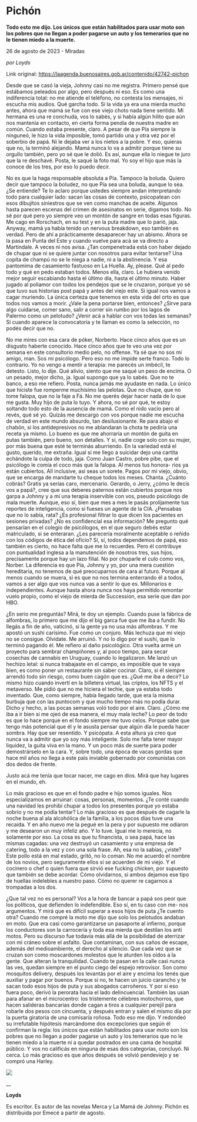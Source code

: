# Pichón

**Todo esto me dijo. Los únicos que están habilitados para usar moto son los pobres que no llegan a poder pagarse un auto y los temerarios que no le tienen miedo a la muerte.**

26 de agosto de 2023 - Miradas

_por Loyds_

Link original: https://laagenda.buenosaires.gob.ar/contenido/42742-pichon



Desde que se casó la vieja, Johnny casi no me registra. Primero pensé que estábamos peleados por algo, pero después ni eso. Es como una indiferencia total: no me atiende el teléfono, no contesta los mensajes, ni escucha mis audios. Qué garcha todo. Si la vida ya era una mierda mucho antes, ahora que mamá se fue con ese viejo choto nada tiene sentido. Mi hermana es una re conchuda, vos lo sabés, y si había algún hilito que aún nos mantenía en contacto, en cierta forma pendía de nuestra madre en común. Cuando estaba presente, claro. A pesar de que Pía siempre la ninguneó, le hizo la vida imposible, tomó partido una y otra vez por el soberbio de papá. Ni le dejaba ver a los nietos a la pobre. Y eso, quieras que no, la terminó alejando. Mamá nunca lo va a admitir porque tiene su orgullo también, pero yo sé que le dolió. Es así, aunque ella lo niegue te juro que la re deschavé. Posta, le saqué la foto mal. Yo soy el hijo que más la conoce de los tres, por eso lo puedo decir.




No es que la haga responsable absoluta a Pía. Tampoco la boluda. Quiero decir que tampoco la boludez, no que Pía sea una boluda, aunque lo sea. ¿Se entiende? Te lo aclaro porque ustedes siempre andan interpretando todo para cualquier lado: sacan las cosas de contexto, psicopatean con esos dibujitos siniestros que se ven como manchas de aceite. Algunos hasta parecen escenas del crimen de asesinatos en serie, digamos todo. No sé por qué pero yo siempre veo un montón de sangre en todas esas figuras. Me cago en Rorschach, en su test y en la puta madre que lo parió, jaja. Anyway, mamá ya había tenido un nervous breakdown, eso también es verdad. Pero de ahí a prácticamente desaparecer hay un abismo. Ahora se la pasa en Punta del Este y cuando vuelve para acá se va directo a Martindale. A veces ni nos avisa. ¿Tan compenetrada está con haber dejado de chupar que ni se quiere juntar con nosotros para evitar tentarse? Una copita de champú no se le niega a nadie, ni a la abstinencia. Y esa pantomima de casamiento fastuoso en La Huella. Ay, please. Qué al pedo todo y qué en pedo estaban todos. Menos ella, claro. Le hubiera venido mejor seguir escabiando hasta el último día, hasta el último minuto. Haber jugado al poliamor con todos los pendejos que se le cruzaron, porque yo sé que tuvo sus historias post papá y antes del viejo este. Si igual nos vamos a cagar muriendo. La única certeza que tenemos en esta vida del orto es que todos nos vamos a morir. ¿Vale la pena portarse bien, entonces? ¿Sirve para algo cuidarse, comer sano, salir a correr sin rumbo por los lagos de Palermo como un pelotudo? ¿Venir acá a hablar con vos todas las semanas? Si cuando aparece la convocatoria y te llaman es como la selección, no podés decir que no.




No me mires con esa cara de póker, Norberto. Hace cinco años que es un disgusto haberte conocido. Hace cinco años que te veo una vez por semana en este consultorio medio pelo, no offense. Ya sé que no sos mi amigo, man. Sos mi psicólogo. Pero eso no me impide serte franco. Todo lo contrario. Yo no vengo a mentir a terapia: me parecés un imbécil, te detesto. Listo, lo dije. Qué alivio, siento que me saqué un peso de encima. O un pesado, mejor dicho, ja. Igual supongo que ya lo sabés. Que no te banco, a eso me refiero. Posta, nunca jamás me ayudaste en nada. Lo único que hiciste fue romperme muchísimo las pelotas. Que no chupe, que no tome falopa, que no la faje a Fá. No me querés dejar hacer nada de lo que me gusta. Muy hijo de puta lo tuyo. Y ahora, no sé por qué, te estoy soltando todo esto de la ausencia de mamá. Como el nido vacío pero al revés, qué sé yo. Quizás me descargo con vos porque nadie me escucha de verdad en este mundo absurdo, tan desilusionante. Re para abajo el chabón, si los antidepresivos no me ablandaran la chota te pediría una receta ya mismo. Lo bueno es que me ahorraría un montón de guita en putas también, pero bueno, son detalles. Y sí, nadie coge solo con su mujer, por más buena que esté te terminás aburriendo. En la variedad está el gusto, querido, me extraña. Igual si me llego a suicidar dejo una cartita echándote la culpa de todo, jaja. Como Juan Castro, pobre pibe, que el psicólogo le comía el coco más que la falopa. Al menos tus honora- rios ya están cubiertos. All inclusive, así seas un sorete. Pagos por mi viejo, obvio, que se encarga de mandarte tu cheque todos los meses. Chanta. ¿Cuánto cobrás? Gratis ya serías caro, mercenario. Gerardo, o Jerry, ¿cómo le decís vos a papá?, cree que sus deberes paternos están cubiertos porque nos garpa a Johnny y a mí una terapia inservible con vos, pseudo psicólogo de mala muerte. Aunque, eso sí, bien que mes a mes le pasás prolijamente tus reportes de inteligencia, como si fueses un agente de la CIA. ¿Pensabas que no lo sabía, rata? ¿Es profesional filtrar lo que dicen los pacientes en sesiones privadas? ¿No es confidencial esa información? Me pregunto qué pensarían en el colegio de psicólogos, en el que seguro debés estar matriculado, si se enteraran. ¿Les parecería moralmente aceptable o reñido con los códigos de ética del oficio? Sí, sí, todos dependemos de papá, eso también es cierto, no hace falta que me lo recuerdes. Pero él contribuye con puntualidad inglesa a la manutención de nosotros tres, sus hijos, precisamente porque hay un lazo filial. No por chuparle el culo como vos, Norber. La diferencia es que Pía, Johnny y yo, por una mera cuestión hereditaria, no tenemos de qué preocuparnos de cara al futuro. Porque al menos cuando se muera, si es que no nos termina enterrando él a todos, vamos a ser algo que vos nunca vas a sentir lo que es. Millonarios e independientes. Aunque hasta ahora nunca nos haya permitido remontar vuelo propio, como el viejo de mierda de Succession, esa serie que dan por HBO.




¿En serio me preguntás? Mirá, te doy un ejemplo. Cuando puse la fábrica de alfombras, lo primero que me dijo el big garca fue que me iba a fundir. No llegás a fin de año, vaticinó, si la gente ya no usa más alfombras. Y me apostó un sushi carísimo. Fue como un conjuro. Más lechuza que mi viejo no se consigue. Olvidate. Me arruinó. Y no lo digo por el sushi, que lo terminó pagando él. Me refiero al daño psicológico. Otra vuelta armé un proyecto para sembrar champiñones y, al poco tiempo, para secar cosechas de cannabis en Uruguay, cuando lo legalizaron. Me lanzó un hechizo letal: si nunca trabajaste en el campo, es imposible que te vaya bien, es como poner un restaurante sin saber cocinar. Claro, si él siempre arrendó todo sin riesgo, como buen cagón que es. ¿Qué me iba a decir? Lo mismo hizo cuando invertí en la billetera virtual, las criptos, los NFTS y el metaverso. Me pidió que no me hiciera el techie, que ya estaba todo inventado. Que, como siempre, había llegado tarde, que era la misma burbuja que con las puntocom y que mucho tiempo más no podía durar. Dicho y hecho, a las pocas semanas voló todo por el aire. Claro. ¿Cómo me iba a ir bien si me ojeó de esa manera, el muy mala leche? Lo peor de todo es que lo hace porque en el fondo siempre me tuvo celos. Porque sabe que tengo más potencial que él y le asusta pensar que algún día le pueda hacer sombra. Hay que ser resentido. Y psicópata. A esta altura ya creo que nunca va a admitir que yo soy más inteligente. Solo me falta tener mayor liquidez, la guita viva en la mano. Y un poco más de suerte para poder demostrárselo en la cara. Y, sobre todo, una época de vacas gordas que hace mil años no llega a este país inviable gobernado por comunistas con dos dedos de frente.




Justo acá me tenía que tocar nacer, me cago en dios. Mirá que hay lugares en el mundo, eh.




Lo más gracioso es que en el fondo padre e hijo somos iguales. Nos especializamos en arruinar: cosas, personas, momentos. ¿Te conté cuando una navidad les prohibí chupar a todos los presentes porque yo estaba sobrio y no me podía tentar? Lo más gracioso es que después de cagarle la noche buena al ala alcohólica de la familia, a los pocos días tuve una recaída. Y en año nuevo me la pegué en la pera y por supuesto me odiaron y me desearon un muy infeliz año. Y lo tuve. Igual me lo merecía, no solamente por eso. La cosa es que tu financista, o sea papá, hace las mismas cagadas: una vez destruyó un casamiento y una empresa de catering, todo a la vez y con una sola frase. Ah, esa no la sabías, ¿viste? Este pollo está en mal estado, gritó, no lo coman. No me acuerdo el nombre de los novios, pero seguramente ellos sí se acuerden de mi viejo. Y el cocinero o chef o quien fuera que sirvió ese fucking chicken, por supuesto que también se debe acordar. Cómo olvidarnos, si ambos dejamos ese tipo de huellas indelebles a nuestro paso. Cómo no querer re cagarnos a trompadas a los dos.




¿Que tal vez no es personal? Vos a la hora de bancar a papá sos peor que los políticos, que defienden lo indefendible. Eso sí, en tu caso con me- nos argumentos. Y mirá que es difícil superar a esos hijos de puta ¿Te cuento otra? Cuando me compré la moto me dijo que solo los pelotudos andaban en moto. Que era casi como garantizarse un pasaporte al infierno, porque los conductores son la carrocería y toda esa mierda que destilan los anti motos. Pero su discurso fue todavía más allá de la posibilidad de aterrizar con mi cráneo sobre el asfalto. Que contaminan, con sus caños de escape, además del medioambiente, el derecho al silencio. Que cada vez que se cruzan son como moscardones molestos que le aturden los oídos a la gente. Que alteran la tranquilidad. Cuando te pasan en la calle casi nunca las ves, quedan siempre en el punto ciego del espejo retrovisor. Son como mosquitos delivery, después los levantás por el aire y encima los tenés que auxiliar y pagar por buenos. Porque si no, te hacen un juicio carancho y te sacan todo esos hijos de puta y sus abogados carroñeros. Y por si eso fuera poco, derivó la perorata hacia el lado delincuencial. También las usan para afanar en el microcentro: los tristemente célebres motochorros, que hacen salideras bancarias donde cagan a tiros a cualquier perejil para robarle dos pesos con cincuenta, y después entran y salen el mismo día por la puerta giratoria de una comisaría roñosa. Todo eso me dijo. Y redondeó su irrefutable hipótesis marcándome dos excepciones que según él confirman la regla: los únicos que están habilitados para usar moto son los pobres que no llegan a poder pagarse un auto y los temerarios que no le tienen miedo a la muerte ni a quedar postrados en una cama de hospital público. Y vos no calificás en ninguna de esas dos categorías, concluyó. Ni cerca. Lo más gracioso es que años después se volvió pendeviejo y se compró una Harley.




![](https://cdn.feater.me/files/images/2611595/171348ed-addc-479f-8f10-638358760fb3.jpg)




\_\_




**Loyds**




Es escritor. Es autor de las novelas Merca y La Mamá de Johnny. Pichón es distribuida por Emecé a partir de agosto.



